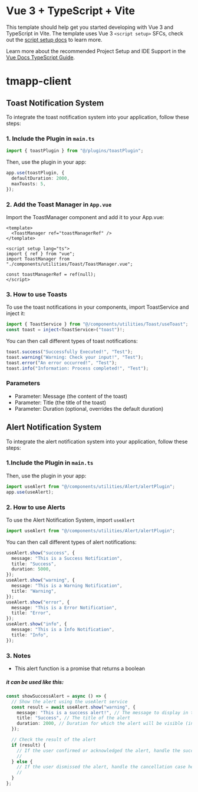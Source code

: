 # Vue 3 + TypeScript + Vite

This template should help get you started developing with Vue 3 and TypeScript in Vite. The template uses Vue 3 `<script setup>` SFCs, check out the [script setup docs](https://v3.vuejs.org/api/sfc-script-setup.html#sfc-script-setup) to learn more.

Learn more about the recommended Project Setup and IDE Support in the [Vue Docs TypeScript Guide](https://vuejs.org/guide/typescript/overview.html#project-setup).

# tmapp-client

## Toast Notification System

To integrate the toast notification system into your application, follow these steps:

### 1. Include the Plugin in `main.ts`

```typescript
import { toastPlugin } from "@/plugins/toastPlugin";
```

Then, use the plugin in your app:

```typescript
app.use(toastPlugin, {
  defaultDuration: 2000,
  maxToasts: 5,
});
```

### 2. Add the Toast Manager in `App.vue`

Import the ToastManager component and add it to your App.vue:

```vue
<template>
  <ToastManager ref="toastManagerRef" />
</template>

<script setup lang="ts">
import { ref } from "vue";
import ToastManager from "./components/utilities/Toast/ToastManager.vue";

const toastManagerRef = ref(null);
</script>
```

### 3. How to use Toasts

To use the toast notifications in your components, import ToastService and inject it:

```typescript
import { ToastService } from "@/components/utilities/Toast/useToast";
const toast = inject<ToastService>("toast")!;
```

You can then call different types of toast notifications:

```typescript
toast.success("Successfully Executed!", "Test");
toast.warning("Warning: Check your input!", "Test");
toast.error("An error occurred!", "Test");
toast.info("Information: Process completed!", "Test");
```

### Parameters

- Parameter: Message (the content of the toast)
- Parameter: Title (the title of the toast)
- Parameter: Duration (optional, overrides the default duration)

## Alert Notification System

To integrate the alert notification system into your application, follow these steps:

### 1.Include the Plugin in `main.ts`

Then, use the plugin in your app:

```typescript
import useAlert from "@/components/utilities/Alert/alertPlugin";
app.use(useAlert);
```

### 2. How to use Alerts

To use the Alert Notification System, import `useAlert`

```typescript
import useAlert from "@/components/utilities/Alert/alertPlugin";
```

You can then call different types of alert notifications:

```typescript
useAlert.show("success", {
  message: "This is a Success Notification",
  title: "Success",
  duration: 5000,
});
useAlert.show("warning", {
  message: "This is a Warning Notification",
  title: "Warning",
});
useAlert.show("error", {
  message: "This is a Error Notification",
  title: "Error",
});
useAlert.show("info", {
  message: "This is a Info Notification",
  title: "Info",
});
```

### 3. Notes

- This alert function is a promise that returns a boolean

##### it can be used like this:

```typescript
const showSuccessAlert = async () => {
  // Show the alert using the useAlert service
  const result = await useAlert.show("warning", {
    message: "This is a success alert!", // The message to display in the alert
    title: "Success", // The title of the alert
    duration: 2000, // Duration for which the alert will be visible (in milliseconds)
  });

  // Check the result of the alert
  if (result) {
    // If the user confirmed or acknowledged the alert, handle the success case here
    //
  } else {
    // If the user dismissed the alert, handle the cancellation case here
    //
  }
};
```
